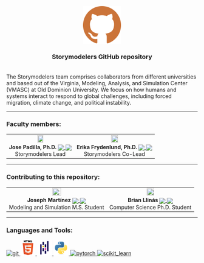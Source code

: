 <!--

**Here are some ideas to get you started:**

🙋‍♀️ A short introduction - what is your organization all about?
🌈 Contribution guidelines - how can the community get involved?
👩‍💻 Useful resources - where can the community find your docs? Is there anything else the community should know?
🍿 Fun facts - what does your team eat for breakfast?
🧙 Remember, you can do mighty things with the power of [Markdown](https://docs.github.com/github/writing-on-github/getting-started-with-writing-and-formatting-on-github/basic-writing-and-formatting-syntax)
-->
<p align="center"> 
    <img src="github_logo_orange.png" alt="github" align="center" width="20%" height="20%"/> 
</p>

<h3 align="center">Storymodelers GitHub repository</h3><br>
The Storymodelers team comprises collaborators from different universities and based out of the Virginia, Modeling, Analysis, and Simulation Center (VMASC) at Old Dominion University. We focus on how humans and systems interact to respond to global challenges, including forced migration, climate change, and political instability.

<hr>

<!-- Faculty members -->
<h3>Faculty members:</h3>
<table id="contributors" style="background-color:rgba(0, 0, 0, 0); width:100%" >
  <tr>
    <td align="center">
      <!--- Add below the info of the person -->
      <img src="https://static.wixstatic.com/media/f77518_989d5c1db62f40f79e7cb97ebb1e5ee0~mv2.jpg/v1/fill/w_301,h_300,al_c,q_80,usm_0.66_1.00_0.01,enc_auto/JoseProfile.jpg" align="center" width="30%" height="30%" /> </br>
      <b>Jose Padilla, Ph.D.</b>
      <a href="https://twitter.com/jojpa" target="blank">
        <img align="center" src="https://raw.githubusercontent.com/rahuldkjain/github-profile-readme-generator/master/src/images/icons/Social/twitter.svg" width="15" />
      </a>
      <a href="https://www.linkedin.com/in/jose-j-padilla-1624224a/" target="blank">
        <img align="center" src="https://raw.githubusercontent.com/rahuldkjain/github-profile-readme-generator/master/src/images/icons/Social/linked-in-alt.svg" width="15" />
      </a>
      </br>
      Storymodelers Lead
    </td>
    <td align="center">
      <!--- Add below the info of the person -->
      <img src="https://static.wixstatic.com/media/f77518_0d191e2b28f3400d8ab78f1afe50c419~mv2.jpg/v1/crop/x_891,y_1184,w_1478,h_1478/fill/w_301,h_300,al_c,q_80,usm_0.66_1.00_0.01,enc_auto/Erika_JPG.jpg" align="center" width="30%" height="30%" /> </br>
      <b>Erika Frydenlund, Ph.D.</b>
      <a href="https://twitter.com/ErikaFrydenlund" target="blank">
        <img align="center" src="https://raw.githubusercontent.com/rahuldkjain/github-profile-readme-generator/master/src/images/icons/Social/twitter.svg" width="15" />
      </a>
      <a href="https://www.linkedin.com/in/efrydenlund/" target="blank">
        <img align="center" src="https://raw.githubusercontent.com/rahuldkjain/github-profile-readme-generator/master/src/images/icons/Social/linked-in-alt.svg" width="15" />
      </a>
      </br>
      Storymodelers Co-Lead
    </td>
  </tr>
</table>


<hr>
<!-- Contribution section -->
<h3>Contributing to this repository:</h3>
<table id="contributors" style="background-color:rgba(0, 0, 0, 0); width:100%">
  <tr>
    <td align="center">
      <!--- Add below the info of the person -->
      <img src="https://avatars.githubusercontent.com/u/58085173?v=4" align="center" width="30%" height="30%" /> </br>
      <b>Joseph Martínez</b>
      <a href="https://twitter.com/joseph_mars7" target="blank">
        <img align="center" src="https://raw.githubusercontent.com/rahuldkjain/github-profile-readme-generator/master/src/images/icons/Social/twitter.svg" width="15" />
      </a>
      <a href="https://linkedin.com/in/josephmars" target="blank">
        <img align="center" src="https://raw.githubusercontent.com/rahuldkjain/github-profile-readme-generator/master/src/images/icons/Social/linked-in-alt.svg" width="15" />
      </a>
      </br>
      Modeling and Simulation M.S. Student
    </td>
    <td align="center">
      <!--- Add below the info of the person -->
      <img src="https://avatars.githubusercontent.com/u/122256615?v=4" align="center" width="30%" height="30%" /> </br>
      <b>Brian Llinás</b>
      <a href="https://twitter.com/bllin001" target="blank">
        <img align="center" src="https://raw.githubusercontent.com/rahuldkjain/github-profile-readme-generator/master/src/images/icons/Social/twitter.svg" width="15" />
      </a>
      <a href="https://www.linkedin.com/in/brian-jesus-llinas-marimon/" target="blank">
        <img align="center" src="https://raw.githubusercontent.com/rahuldkjain/github-profile-readme-generator/master/src/images/icons/Social/linked-in-alt.svg" width="15" />
      </a>
      </br>
      Computer Science Ph.D. Student
    </td>
  </tr>
</table>

<hr>

<!-- Languages and Tools section-->
<h3 align="left">Languages and Tools:</h3>
<p align="left"> 
    <a href="https://git-scm.com/" target="_blank" rel="noreferrer"> 
        <img src="https://www.vectorlogo.zone/logos/git-scm/git-scm-icon.svg" alt="git" width="40" height="40"/>
    </a> 
    <a href="https://www.w3.org/html/" target="_blank" rel="noreferrer"> 
        <img src="https://raw.githubusercontent.com/devicons/devicon/master/icons/html5/html5-original-wordmark.svg" alt="html5" width="40" height="40"/> 
    </a>
    <a href="https://pandas.pydata.org/" target="_blank" rel="noreferrer"> 
        <img src="https://raw.githubusercontent.com/devicons/devicon/2ae2a900d2f041da66e950e4d48052658d850630/icons/pandas/pandas-original.svg" alt="pandas" width="40" height="40"/> 
    </a>
    <a href="https://www.python.org" target="_blank" rel="noreferrer"> 
        <img src="https://raw.githubusercontent.com/devicons/devicon/master/icons/python/python-original.svg" alt="python" width="40" height="40"/>
    </a> 
    <a href="https://pytorch.org/" target="_blank" rel="noreferrer"> 
        <img src="https://www.vectorlogo.zone/logos/pytorch/pytorch-icon.svg" alt="pytorch" width="40" height="40"/> 
    </a> 
    <a href="https://scikit-learn.org/" target="_blank" rel="noreferrer"> 
        <img src="https://upload.wikimedia.org/wikipedia/commons/0/05/Scikit_learn_logo_small.svg" alt="scikit_learn" width="40" height="40"/> 
    </a> 
</p>
